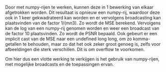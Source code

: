 Door met numpy-rijen te werken, kunnen deze in 1 bewerking van elkaar afgetrokken worden. Dit resultaat is opnieuw een numpy-rij, waardoor deze ook in 1 keer gekwadrateerd kan worden en er vervolgens broadcasting kan plaatsvinden van de factor 1/(m*n*3). Zo wordt de MSE berekend. Vervolgens kan de log van een numpy-rij genomen worden en weer een broadcast van de factor 10 plaatsvinden. Zo wordt de PSNR bepaald. Ook gebeurt er een implicit cast van de MSE naar een undefined long long, om zo komma-getallen te behouden, maar zo dat het ook zeker groot genoeg is, zelfs voor afbeeldingen die sterk verschillen. Dit is om overflow te voorkomen.

Om hier dus een vlotte werking te verkijgen is het gebruik van numpy-rijen, met mogelijke broadcasts en de toepassingen ervan.
